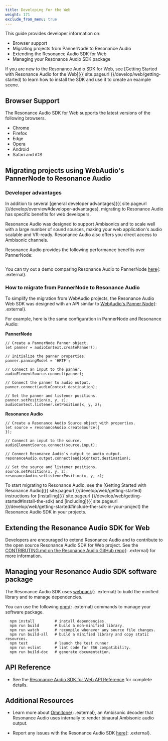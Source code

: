 ```yaml
---
title: Developing for the Web
weight: 171
exclude_from_menu: true
---
```


This guide provides developer information on:

*  Browser support
*  Migrating projects from PannerNode to Resonance Audio
*  Extending the Resonance Audio SDK for Web
*  Managing your Resonance Audio SDK package


If you are new to the Resonance Audio SDK for Web, see [Getting Started with Resonance Audio for the Web]({{ site.pageurl }}/develop/web/getting-started) to learn how to install the SDK and use it to create an example scene.


## Browser Support
The Resonance Audio SDK for Web supports the latest versions of the following
browsers.

*  Chrome
*  Firefox
*  Edge
*  Opera
*  Android
*  Safari and iOS


## Migrating projects using WebAudio's PannerNode to Resonance Audio

### Developer advantages
In addition to several [general developer advantages]({{ site.pageurl }}/develop/overview#developer-advantages),
migrating to Resonance Audio has specific benefits for web developers.

Resonance Audio was designed to support Ambisonics and to scale well with a
large number of sound sources, making your web application's audio
scalable and VR-ready. Resonance Audio also offers you direct access to Ambisonic
channels.

Resonance Audio provides the following performance benefits over PannerNode:

<img srcset="{{ site.baseurl }}/images/web/web_chart.png 2x">

You can try out a demo comparing Resonance Audio to PannerNode [here](//cdn.rawgit.com/resonance-audio/resonance-audio-web-sdk/master/examples/vs-pannernode.html){: .external}.


### How to migrate from PannerNode to Resonance Audio
To simplify the migration from WebAudio projects, the Resonance Audio Web SDK
was designed with an API similar to [WebAudio's Panner Node](//developer.mozilla.org/en-US/docs/Web/API/PannerNode){: .external}.

For example, here is the same configuration in PannerNode and Resonance Audio:

**PannerNode**

    // Create a PannerNode Panner object.
    let panner = audioContext.createPanner();

    // Initialize the panner properties.
    panner.panningModel = 'HRTF';

    // Connect an input to the panner.
    audioElementSource.connect(panner);

    // Connect the panner to audio output.
    panner.connect(audioContext.destination);

    // Set the panner and listener positions.
    panner.setPosition(x, y, z);
    audioContext.listener.setPosition(x, y, z);


**Resonance Audio**

    // Create a Resonance Audio Source object with properties.
    let source = resonanceAudio.createSource({
    });

    // Connect an input to the source.
    audioElementSource.connect(source.input);

    // Connect Resonance Audio’s output to audio output.
    resonanceAudio.output.connect(audioContext.destination);

    // Set the source and listener positions.
    source.setPosition(x, y, z);
    resonanceAudio.setListenerPosition(x, y, z);

To start migrating to Resonance Audio, see the [Getting Started with Resonance Audio]({{ site.pageurl }}/develop/web/getting-started) instructions for [installing]({{ site.pageurl }}/develop/web/getting-started#install-the-sdk) and [including]({{ site.pageurl }}/develop/web/getting-started#include-the-sdk-in-your-project) the Resonance Audio SDK in your projects.


## Extending the Resonance Audio SDK for Web
Developers are encouraged to extend Resonance Audio and to contribute to the
open source Resonance Audio SDK for Web project. See the [CONTRIBUTING.md on the
Resonance Audio GitHub repo](https://cdn.jsdelivr.net/npm/resonance-audio/CONTRIBUTING.md){: .external} for more information.


## Managing your Resonance Audio SDK software package
The Resonance Audio SDK uses [webpack](https://webpack.js.org/concepts/){: .external} to
build the minified library and to manage dependencies.

You can use the following [npm](https://www.npmjs.com/){: .external} commands to manage your
software package.

      npm install         # install dependencies.
      npm run build       # build a non-minified library.
      npm run watch       # recompile whenever any source file changes.
      npm run build-all   # build a minified library and copy static resources.
      npm test            # launch the test runner
      npm run eslint      # lint code for ES6 compatibility.
      npm run build-doc   # generate documentation.

## API Reference
*  See the [Resonance Audio SDK for Web API Reference](/resonance-audio/reference/web) for
   complete details.


## Additional Resources
*  Learn more about [Omnitone](https://googlechrome.github.io/omnitone/#home){: .external},
   an Ambisonic decoder that Resonance Audio uses internally to render binaural
   Ambisonic audio output.

*  Report any issues with the Resonance Audio SDK [here](https://github.com/resonance-audio/resonance-audio-sdk-web/issues){: .external}.


